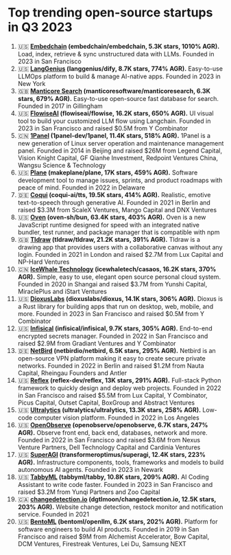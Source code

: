 # Top trending open-source startups in Q3 2023

1. 🇺🇸 **[Embedchain](https://embedchain.ai/) (embedchain/embedchain, 5.3K stars, 1010% AGR).** Load, index, retrieve & sync unstructured data with LLMs. Founded in 2023 in San Francisco
2. 🇺🇸 **[LangGenius](https://dify.ai/) (langgenius/dify, 8.7K stars, 774% AGR).** Easy-to-use LLMOps platform to build & manage AI-native apps. Founded in 2023 in New York
3. 🇬🇧 **[Manticore Search](https://manticoresearch.com) (manticoresoftware/manticoresearch, 6.3K stars, 679% AGR).** Easy-to-use open-source fast database for search. Founded in 2017 in Gillingham
4. 🇺🇸 **[FlowiseAI](https://flowiseai.com/) (flowiseai/flowise, 16.2K stars, 650% AGR).** UI visual tool to build your customized LLM flow using Langchain. Founded in 2023 in San Francisco and raised $0.5M from Y Combinator
5. 🇨🇳 **[1Panel](https://1panel.cn/) (1panel-dev/1panel, 11.4K stars, 518% AGR).** 1Panel is a new generation of Linux server operation and maintenance management panel. Founded in 2014 in Beijing and raised $26M from Legend Capital, Vision Knight Capital, GF Qianhe Investment, Redpoint Ventures China, Wangsu Science & Technology
6. 🇺🇸 **[Plane](https://plane.so) (makeplane/plane, 17K stars, 459% AGR).** Software development tool to manage issues, sprints, and product roadmaps with peace of mind. Founded in 2022 in Delaware
7. 🇩🇪 **[Coqui](https://coqui.ai) (coqui-ai/tts, 19.5K stars, 414% AGR).** Realistic, emotive text-to-speech through generative AI. Founded in 2021 in Berlin and raised $3.3M from ScaleX Ventures, Mango Capital and DNX Ventures
8. 🇺🇸 **[Oven](https://oven.sh) (oven-sh/bun, 63.4K stars, 403% AGR).** Oven is a new JavaScript runtime designed for speed with an integrated native bundler, test runner, and package manager that is compatible with npm
9. 🇬🇧 **[Tldraw](https://www.tldraw.com/) (tldraw/tldraw, 21.2K stars, 391% AGR).** Tldraw is a drawing app that provides users with a collaborative canvas without any login. Founded in 2021 in London and raised $2.7M from Lux Capital and NP-Hard Ventures
10. 🇨🇳 **[IceWhale Technology](https://casaos.io/) (icewhaletech/casaos, 16.2K stars, 370% AGR).** Simple, easy to use, elegant open source personal cloud system. Founded in 2020 in Shangai and raised $3.7M from Yunshi Capital, MiraclePlus and iStart Ventures
11. 🇺🇸 **[DioxusLabs](https://dioxuslabs.com) (dioxuslabs/dioxus, 14.1K stars, 306% AGR).** Dioxus is a Rust library for building apps that run on desktop, web, mobile, and more. Founded in 2023 in San Francisco and raised $0.5M from Y Combinator
12. 🇺🇸 **[Infisical](https://infisical.com) (infisical/infisical, 9.7K stars, 305% AGR).** End-to-end encrypted secrets manager. Founded in 2022 in San Francisco and raised $2.9M from Gradiant Ventures and Y Combinator
13. 🇩🇪 **[NetBird](https://netbird.io) (netbirdio/netbird, 6.5K stars, 295% AGR).** Netbird is an open-source VPN platform making it easy to create secure private networks. Founded in 2022 in Berlin and raised $1.2M from Nauta Capital, Rheingau Founders and Antler
14. 🇺🇸 **[Reflex](https://reflex.dev) (reflex-dev/reflex, 13K stars, 291% AGR).** Full-stack Python framework to quickly design and deploy web projects. Founded in 2022 in San Francisco and raised $5.5M from Lux Capital, Y Combinator, Picus Capital, Outset Capital, BoxGroup and Abstract Ventures
15. 🇺🇸 **[Ultralytics](https://ultralytics.com) (ultralytics/ultralytics, 13.3K stars, 258% AGR).** Low-code computer vision platform. Founded in 2022 in Los Angeles
16. 🇺🇸 **[OpenObserve](https://openobserve.ai) (openobserve/openobserve, 6.7K stars, 247% AGR).** Observe front end, back end, databases, network and more. Founded in 2022 in San Francisco and raised $3.6M from Nexus Venture Partners, Dell Technology Capital and Cardinia Ventures
17. 🇺🇸 **[SuperAGI](https://superagi.com/) (transformeroptimus/superagi, 12.4K stars, 223% AGR).** Infrastructure components, tools, frameworks and models to build autonomous AI agents. Founded in 2023 in Newark
18. 🇺🇸 **[TabbyML](https://tabbyml.com/) (tabbyml/tabby, 10.8K stars, 209% AGR).** AI Coding Assistant to write code faster. Founded in 2023 in San Francisco and raised $3.2M from Yunqi Partners and Zoo Capital
19. 🇨🇦 **[changedetection.io](https://changedetection.io/) (dgtlmoon/changedetection.io, 12.5K stars, 203% AGR).** Website change detection, restock monitor and notification service. Founded in 2021
20. 🇺🇸 **[BentoML](https://bentoml.com/) (bentoml/openllm, 6.2K stars, 202% AGR).** Platform for software engineers to build AI products. Founded in 2019 in San Francisco and raised $9M from Alchemist Accelerator, Bow Capital, DCM Ventures, Firestreak Ventures, Lei Du, Samsung NEXT
